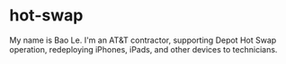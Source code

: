 # hot-swap
My name is Bao Le. I'm an AT&T contractor, supporting Depot Hot Swap operation, redeploying iPhones, iPads, and other devices to technicians.
